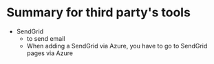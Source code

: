 # Summary for third party's tools

- SendGrid
    - to send email
    - When adding a SendGrid via Azure, you have to go to SendGrid pages via Azure
    